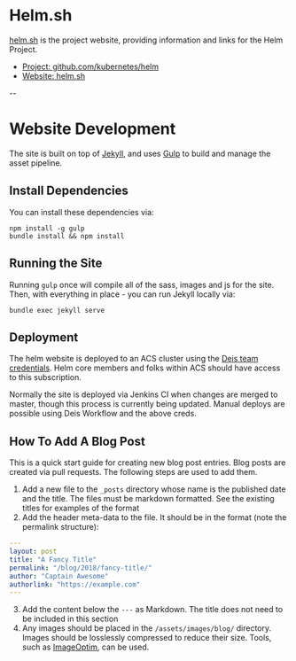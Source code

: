 # Helm.sh

[helm.sh](https://helm.sh) is the project website, providing information and links for the Helm Project.

* [Project: github.com/kubernetes/helm](https://github.com/kubernetes/helm)
* [Website: helm.sh](https://helm.sh/)

--

# Website Development

The site is built on top of [Jekyll](https://jekyllrb.com/), and uses [Gulp](https://gulpjs.com/) to build and manage the asset pipeline.

## Install Dependencies

You can install these dependencies via:

```
npm install -g gulp
bundle install && npm install
```

## Running the Site

Running `gulp` once will compile all of the sass, images and js for the site.
Then, with everything in place - you can run Jekyll locally via:

`bundle exec jekyll serve`

## Deployment

The helm website is deployed to an ACS cluster using the [Deis team credentials](https://github.com/deis/deployment/tree/master/production/workflow). Helm core members and folks within ACS should have access to this subscription.

Normally the site is deployed via Jenkins CI when changes are merged to master, though this process is currently being updated. Manual deploys are possible using Deis Workflow and the above creds.

## How To Add A Blog Post

This is a quick start guide for creating new blog post entries. Blog posts are
created via pull requests. The following steps are used to add them.

1) Add a new file to the `_posts` directory whose name is the published date and the title. The files must be markdown formatted. See the existing titles for examples of the format
2) Add the header meta-data to the file. It should be in the format (note the permalink structure):
```yaml
---
layout: post
title: "A Fancy Title"
permalink: "/blog/2018/fancy-title/"
author: "Captain Awesome"
authorlink: "https://example.com"
---
```
3) Add the content below the `---` as Markdown. The title does not need to be included in this section
4) Any images should be placed in the `/assets/images/blog/` directory. Images should be losslessly compressed to reduce their size. Tools, such as [ImageOptim](https://imageoptim.com/), can be used.